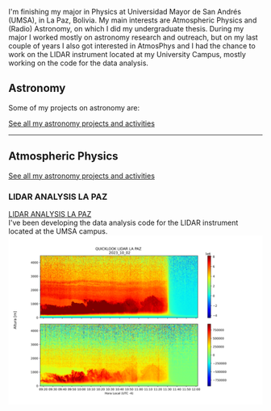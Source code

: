 I'm finishing my major in Physics at Universidad Mayor de San Andrés (UMSA), in La Paz, Bolivia. My main interests are Atmospheric Physics and (Radio) Astronomy, on which I did my undergraduate thesis. 
During my major I worked mostly on astronomy research and outreach, but on my last couple of years I also got interested in AtmosPhys and I had the chance to work on the LIDAR instrument located at my University Campus, mostly working on the code for the data analysis.

## Astronomy
Some of my projects on astronomy are:

[See all my astronomy projects and activities](/astroindex)


---
## Atmospheric Physics

[See all my astronomy projects and activities](/atmosindex)

### LIDAR ANALYSIS LA PAZ
[LIDAR ANALYSIS LA PAZ](/lidar)
<br>
I've been developing the data analysis code for the LIDAR instrument located at the UMSA campus.
<img src="images/lidar.png?raw=true"/>




